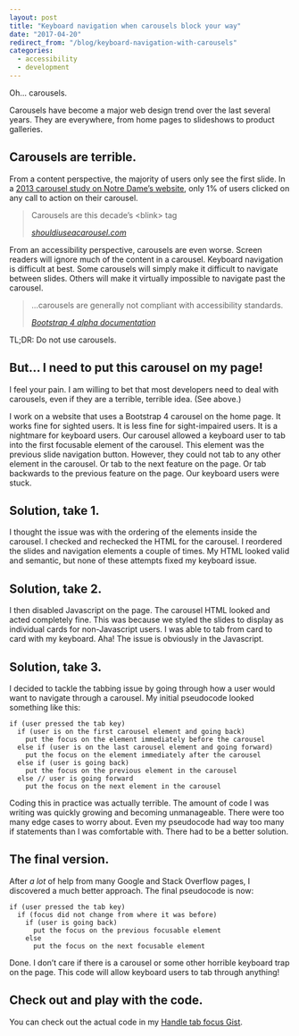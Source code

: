 ```yaml
---
layout: post
title: "Keyboard navigation when carousels block your way"
date: "2017-04-20"
redirect_from: "/blog/keyboard-navigation-with-carousels"
categories:
  - accessibility
  - development
---
```


Oh... carousels.

Carousels have become a major web design trend over the last several years. They are everywhere, from home pages to slideshows to product galleries.

## Carousels are terrible.

From a content perspective, the majority of users only see the first slide. In a [2013 carousel study on Notre Dame’s website](https://erikrunyon.com/2013/01/carousel-interaction-stats/), only 1% of users clicked on any call to action on their carousel.

<blockquote>
  <p>Carousels are this decade’s &lt;blink&gt; tag</p>
  <cite><a href="https://shouldiuseacarousel.com/">shouldiuseacarousel.com</a></cite>
</blockquote>

From an accessibility perspective, carousels are even worse. Screen readers will ignore much of the content in a carousel. Keyboard navigation is difficult at best. Some carousels will simply make it difficult to navigate between slides. Others will make it virtually impossible to navigate past the carousel.

<blockquote>
  <p>...carousels are generally not compliant with accessibility standards.</p>
  <cite><a href="https://v4-alpha.getbootstrap.com/components/carousel/">Bootstrap 4 alpha documentation</a></cite>
</blockquote>

TL;DR: Do not use carousels.

## But... I need to put this carousel on my page!

I feel your pain. I am willing to bet that most developers need to deal with carousels, even if they are a terrible, terrible idea. (See above.)

I work on a website that uses a Bootstrap 4 carousel on the home page. It works fine for sighted users. It is less fine for sight-impaired users. It is a nightmare for keyboard users. Our carousel allowed a keyboard user to tab into the first focusable element of the carousel. This element was the previous slide navigation button. However, they could not tab to any other element in the carousel. Or tab to the next feature on the page. Or tab backwards to the previous feature on the page. Our keyboard users were stuck.

## Solution, take 1.

I thought the issue was with the ordering of the elements inside the carousel. I checked and rechecked the HTML for the carousel. I reordered the slides and navigation elements a couple of times. My HTML looked valid and semantic, but none of these attempts fixed my keyboard issue.

## Solution, take 2.

I then disabled Javascript on the page. The carousel HTML looked and acted completely fine. This was because we styled the slides to display as individual cards for non-Javascript users. I was able to tab from card to card with my keyboard. Aha! The issue is obviously in the Javascript.

## Solution, take 3.

I decided to tackle the tabbing issue by going through how a user would want to navigate through a carousel. My initial pseudocode looked something like this:

```
if (user pressed the tab key)
  if (user is on the first carousel element and going back)
    put the focus on the element immediately before the carousel
  else if (user is on the last carousel element and going forward)
    put the focus on the element immediately after the carousel
  else if (user is going back)
    put the focus on the previous element in the carousel
  else // user is going forward
    put the focus on the next element in the carousel
```

Coding this in practice was actually terrible. The amount of code I was writing was quickly growing and becoming unmanageable. There were too many edge cases to worry about. Even my pseudocode had way too many if statements than I was comfortable with. There had to be a better solution.

## The final version.

After _a lot_ of help from many Google and Stack Overflow pages, I discovered a much better approach. The final pseudocode is now:

```
if (user pressed the tab key)
  if (focus did not change from where it was before)
    if (user is going back)
      put the focus on the previous focusable element
    else
      put the focus on the next focusable element
```

Done. I don’t care if there is a carousel or some other horrible keyboard trap on the page. This code will allow keyboard users to tab through anything!

## Check out and play with the code.

You can check out the actual code in my [Handle tab focus Gist](https://gist.github.com/thatdevgirl/61ad6a7ece83d4a2515f5ce6d2110e00).
